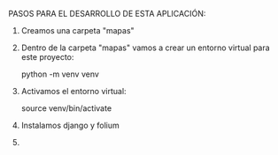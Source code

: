 PASOS PARA EL DESARROLLO DE ESTA APLICACIÓN:

1. Creamos una carpeta "mapas"
2. Dentro de la carpeta "mapas" vamos a crear un entorno virtual para este proyecto:

    python -m venv venv

3. Activamos el entorno virtual:

    source venv/bin/activate

4. Instalamos django y folium
5. 